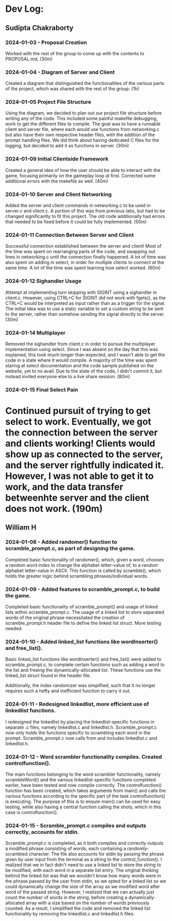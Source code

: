 # Dev Log:

## Sudipta Chakraborty

### 2024-01-03 - Proposal Creation
Worked with the rest of the group to come up with the contents to PROPOSAL.md, (30m)

### 2024-01-04 - Diagram of Server and Client 
Created a diagram that distinguished the functionalities of the various parts of the project,
which was shared with the rest of the group. (1h)

### 2024-01-05 Project File Structure
Using the diagram, we decided to plan out our project file structure before writing any of the code.
This included some painful makefile debugging, work to get the different files to compile. The goal 
was to have a runnable client and server file, where each would use functions from networking.c but
also have their own respective header files, with the addition of the prompt handling files. We did
think about having dedicated C files for the logging, but decided to add it as functions in server. (30m)

### 2024-01-09 Initial Clientside Framework
Created a general idea of how the user should be able to interact with the game, focusing primarily on the
gameplay loop at first. Corrected some additional errors with the makefile as well. (40m)

### 2024-01-10 Server and Client Networking
Added the server and client commands in networking.c to be used in server.c and client.c. A portion of this
was from previous labs, but had to be changed significantly to fit this project. The old code additionally
had errors that needed to be fixed before it could be fully implemented. (50m)


### 2024-01-11 Connection Between Server and Client
Successful connection established between the server and client! Most of the time was spent on rearranging parts
of the code, and swapping out lines in networking.c until the connection finally happened. A lot of time was also
spent on adding in select, in order for multiple clients to connect at the same time. A lot of the time was spent
learning how select worked. (60m)

### 2024-01-12 Sighandler Usage
Attempt at implementing turn skipping with SIGINT using a sighandler in client.c. However, using CTRL+C for SIGINT
did not work with fgets(), as the CTRL+C would be interpreted as input rather than as a trigger for the signal. The
initial idea was to use a static variable to set a custom string to be sent to the server, rather than somehow sending
the signal directly to the server. (30m)

### 2024-01-14 Multiplayer
Removed the sighandler from client.c in order to pursue the multiplayer implementation using select. Since I was absent
on the day that this was explained, this took much longer than expected, and I wasn't able to get the code in a state where
it would compile. A majority of the time was spent staring at select documentation and the code sample published on the website,
yet to no avail. Due to the state of the code, I didn't commit it, but instead invited everyone else to a live share session. (80m)

### 2024-01-15 Final Select Pain
Continued pursuit of trying to get select to work. Eventually, we got the connection between the server and clients working! Clients
would show up as connected to the server, and the server rightfully indicated it. However, I was not able to get it to work, and the
data transfer betweenhte server and the client does not work. (190m)
===========
## William H

### 2024-01-08 - Added randomer() function to scramble_prompt.c, as part of designing the game.
Completed basic functionality of randomer(), which, given a word, chooses a random word index to change the alphabet letter-value of, to a random alphabet letter-value in ASCII.
This function is called by scramble(), which holds the greater logic behind scrambling phrases/individual words.

### 2024-01-09 - Added features to scramble_prompt.c, to build the game.
Completed basic functionality of scramble_prompt() and usage of linked lists within scramble_prompt.c. The usage of a linked list to store separated words of the original phrase necessitated the creation of scramble_prompt.h header file to define the linked list struct. More testing needed.

### 2024-01-10 - Added linked_list functions like wordInserter() and free_list().
Basic linked_list functions like wordInserter() and free_list() were added to scramble_prompt.c, to complete certain functions such as adding a word to the list and freeing the dynamically-allocated list. These functions use the linked_list struct found in the header file.

Additionally, the index randomizer was simplified, such that it no longer requires such a hefty and inefficient function to carry it out.

### 2024-01-11 - Redesigned linkedlist, more efficient use of linkedlist functions.
I redesigned the linkedlist by placing the linkedlist-specific functions in separate .c files, namely linkedlist.c and linkedlist.h. Scramble_prompt.c now only holds the functions specific to scrambling each word in the prompt. Scramble_prompt.c now calls from and includes linkedlist.c and linkedlist.h.

### 2024-01-12 - Word scrambler functionality compiles. Created controlfunction().
The main functions belonging to the word scrambler functionality, namely scrambleWord() and the various linkedlist-specific functions completed earlier, have been tested and now compile correctly. The controlfunction() function has been created, which takes arguments from main() and calls the various functions according to the specific part of the task controlfunction() is executing. The purpose of this is to ensure main() can be used for easy testing, while also having a central function calling the shots, which in this case is controlfunction().

### 2024-01-15 - Scramble_prompt.c compiles and outputs correctly, accounts for stdin.
Scramble_prompt.c is completed, as it both compiles and correctly outputs a modified phrase consisting of words, each containing a randomly-scrambled character. The file also accounts for stdin by passing the phrase given by user input from the terminal as a string to the control_function(). I realized that we in fact didn't need to use a linked list to store the string to be modified, with each word in a separate list entry. The original thinking behind the linked list was that we wouldn't know how many words were in the phrase passed by the user from stdin, so we opted for a linked list so we could dynamically change the size of the array as we modified word after word of the passed string. However, I realized that we can actually just count the number of words in the string, before creating a dynamically-allocated array with a size based on the number of words previously counted. As a result, I simplified the code and removed the linked list functionality by removing the linkedlist.c and linkedlist.h files.

